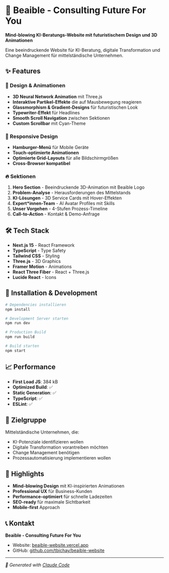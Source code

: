 # 🚀 Beaible - Consulting Future For You

**Mind-blowing KI-Beratungs-Website mit futuristischem Design und 3D Animationen**

Eine beeindruckende Website für KI-Beratung, digitale Transformation und Change Management für mittelständische Unternehmen.

## ✨ Features

### 🎨 Design & Animationen
- **3D Neural Network Animation** mit Three.js
- **Interaktive Partikel-Effekte** die auf Mausbewegung reagieren
- **Glassmorphism & Gradient-Designs** für futuristischen Look
- **Typewriter-Effekt** für Headlines
- **Smooth Scroll Navigation** zwischen Sektionen
- **Custom Scrollbar** mit Cyan-Theme

### 📱 Responsive Design
- **Hamburger-Menü** für Mobile Geräte
- **Touch-optimierte Animationen**
- **Optimierte Grid-Layouts** für alle Bildschirmgrößen
- **Cross-Browser kompatibel**

### 🔥 Sektionen
1. **Hero Section** - Beeindruckende 3D-Animation mit Beaible Logo
2. **Problem-Analyse** - Herausforderungen des Mittelstands
3. **KI-Lösungen** - 3D Service Cards mit Hover-Effekten
4. **Expert*innen-Team** - AI Avatar Profiles mit Skills
5. **Unser Vorgehen** - 4-Stufen Prozess-Timeline
6. **Call-to-Action** - Kontakt & Demo-Anfrage

## 🛠️ Tech Stack

- **Next.js 15** - React Framework
- **TypeScript** - Type Safety
- **Tailwind CSS** - Styling
- **Three.js** - 3D Graphics
- **Framer Motion** - Animations
- **React Three Fiber** - React + Three.js
- **Lucide React** - Icons

## 🚀 Installation & Development

```bash
# Dependencies installieren
npm install

# Development Server starten
npm run dev

# Production Build
npm run build

# Build starten
npm start
```

## 📈 Performance

- **First Load JS**: 384 kB
- **Optimized Build**: ✅
- **Static Generation**: ✅
- **TypeScript**: ✅
- **ESLint**: ✅

## 🎯 Zielgruppe

Mittelständische Unternehmen, die:
- KI-Potenziale identifizieren wollen
- Digitale Transformation vorantreiben möchten
- Change Management benötigen
- Prozessautomatisierung implementieren wollen

## 🌟 Highlights

- **Mind-blowing Design** mit KI-inspirierten Animationen
- **Professional UX** für Business-Kunden
- **Performance-optimiert** für schnelle Ladezeiten
- **SEO-ready** für maximale Sichtbarkeit
- **Mobile-first** Approach

## 📞 Kontakt

**Beaible - Consulting Future For You**
- Website: [beaible-website.vercel.app](https://beaible-website.vercel.app)
- GitHub: [github.com/tbichay/beaible-website](https://github.com/tbichay/beaible-website)

---

*🤖 Generated with [Claude Code](https://claude.ai/code)*